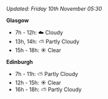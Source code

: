 *Updated: Friday 10th November 05:30*

**Glasgow**

* 7h - 12h: :cloud: Cloudy
* 13h, 14h: :partly_sunny: Partly Cloudy
* 15h - 18h: :sunny: Clear

**Edinburgh**

* 7h - 11h: :partly_sunny: Partly Cloudy
* 12h - 15h: :sunny: Clear
* 16h - 18h: :partly_sunny: Partly Cloudy

